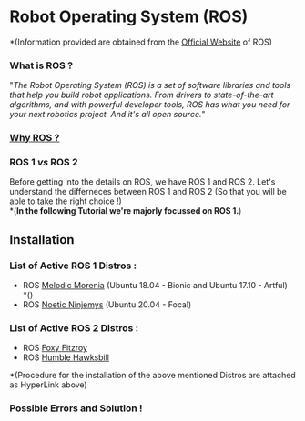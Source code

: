 # Robot Operating System (ROS)
*(Information provided are obtained from the [Official Website](https://www.ros.org) of ROS)
### What is ROS ?

"*The Robot Operating System (ROS) is a set of software libraries and tools that help you build robot applications. From drivers to state-of-the-art algorithms, and with powerful developer tools, ROS has what you need for your next robotics project. And it's all open source.*"

### [Why ROS ?](https://www.ros.org/blog/why-ros/)
### ROS 1 *vs* ROS 2
Before getting into the details on ROS, we have ROS 1 and ROS 2. Let's understand the differneces between ROS 1 and ROS 2 (So that you will be able to take the right choice !) \
*(**In the following Tutorial we're majorly focussed on ROS 1.**)
## Installation
### List of Active ROS 1 Distros :
* ROS [Melodic Morenia](https://wiki.ros.org/melodic) (Ubuntu 18.04 - Bionic and Ubuntu 17.10 - Artful) \
*()
* ROS [Noetic Ninjemys](https://wiki.ros.org/noetic) (Ubuntu 20.04 - Focal)
### List of Active ROS 2 Distros :
* ROS [Foxy Fitzroy](http://docs.ros.org/en/foxy/)
* ROS [Humble Hawksbill](http://docs.ros.org/en/humble/) 

*(Procedure for the installation of the above mentioned Distros are attached as HyperLink above)
### Possible Errors and Solution !

